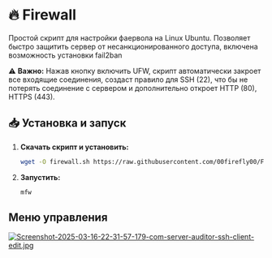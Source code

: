# 🔥 Firewall  

Простой скрипт для настройки фаервола на Linux Ubuntu. Позволяет быстро защитить сервер от несанкционированного доступа, включена возможность установки fail2ban 

⚠ **Важно:** Нажав кнопку включить UFW, скрипт автоматически закроет все входящие соединения, создаст правило для SSH (22), что бы не потерять соединение с сервером и дополнительно откроет HTTP (80), HTTPS (443).

## 📥 Установка и запуск  

1. **Скачать скрипт и установить:**  
   ```sh
   wget -O firewall.sh https://raw.githubusercontent.com/00firefly00/Firewall/main/firewall.sh && chmod +x firewall.sh && sudo ./firewall.sh


2. **Запустить:**
   ```sh
   mfw

## Меню управления

[![Screenshot-2025-03-16-22-31-57-179-com-server-auditor-ssh-client-edit.jpg](https://i.postimg.cc/50tL08xx/Screenshot-2025-03-16-22-31-57-179-com-server-auditor-ssh-client-edit.jpg)](https://postimg.cc/PLBPVppc)
